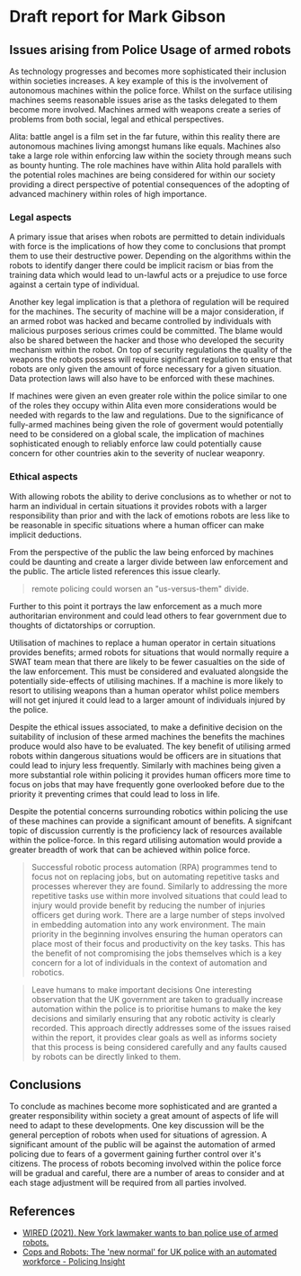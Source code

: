 # Draft report for Mark Gibson

## Issues arising from Police Usage of armed robots

As technology progresses and becomes more sophisticated their inclusion within societies increases. A key example of this is the involvement of autonomous machines within the police force. Whilst on the surface utilising machines seems reasonable issues arise as the tasks delegated to them become more involved. Machines armed with weapons create a series of problems from both social, legal and ethical perspectives.

Alita: battle angel is a film set in the far future, within this reality there are autonomous machines living amongst humans like equals. Machines also take a large role within enforcing law within the society through means such as bounty hunting. The role machines have within Alita hold parallels with the potential roles machines are being considered for within our society providing a direct perspective of potential consequences of the adopting of advanced machinery within roles of high importance.

### Legal aspects

A primary issue that arises when robots are permitted to detain individuals with force is the implications of how they come to conclusions that prompt them to use their destructive power. Depending on the algorithms within the robots to identify danger there could be implicit racism or bias from the training data which would lead to un-lawful acts or a prejudice to use force against a certain type of individual.

Another key legal implication is that a plethora of regulation will be required for the machines. The security of machine will be a major consideration, if an armed robot was hacked and became controlled by individuals with malicious purposes serious crimes could be committed. The blame would also be shared between the hacker and those who developed the security mechanism within the robot. On top of security regulations the quality of the weapons the robots possess will require significant regulation to ensure that robots are only given the amount of force necessary for a given situation. Data protection laws will also have to be enforced with these machines.

If machines were given an even greater role within the police similar to one of the roles they occupy within Alita even more considerations would be needed with regards to the law and regulations. Due to the significance of fully-armed machines being given the role of goverment would potentially need to be considered on a global scale, the implication of machines sophisticated enough to reliably enforce law could potentially cause concern for other countries akin to the severity of nuclear weaponry.

### Ethical aspects

With allowing robots the ability to derive conclusions as to whether or not to harm an individual in certain situations it provides robots with a larger responsibility than prior and with the lack of emotions robots are less like to be reasonable in specific situations where a human officer can make implicit deductions.

From the perspective of the public the law being enforced by machines could be daunting and create a larger divide between law enforcement and the public.
The article listed references this issue clearly.
> remote policing could worsen an "us-versus-them" divide.

Further to this point it portrays the law enforcement as a much more authoritarian environment and could lead others to fear government due to thoughts of dictatorships or corruption.

Utilisation of machines to replace a human operator in certain situations provides benefits; armed robots for situations that would normally require a SWAT team mean that there are likely to be fewer casualties on the side of the law enforcement. This must be considered and evaluated alongside the potentially side-effects of utilising machines. If a machine is more likely to resort to utilising weapons than a human operator whilst police members will not get injured it could lead to a larger amount of individuals injured by the police.

Despite the ethical issues associated, to make a definitive decision on the suitability of inclusion of these armed machines the benefits the machines produce would also have to be evaluated. The key benefit of utilising armed robots within dangerous situations would be officers are in situations that could lead to injury less frequently. Similarly with machines being given a more substantial role within policing it provides human officers more time to focus on jobs that may have frequently gone overlooked before due to the priority it preventing crimes that could lead to loss in life. 


Despite the potential concerns surrounding robotics within policing the use of these machines can provide a significant amount of benefits. A signifcant topic of discussion currently is the proficiency lack of resources available within the police-force. In this regard utilising automation would provide a greater breadth of work that can be achieved within police force.
> Successful robotic process automation (RPA) programmes tend to focus not on replacing jobs, but on automating repetitive tasks and processes wherever they are found. 
Similarly to addressing the more repetitive tasks use within more involved situations that could lead to injury would provide benefit by reducing the number of injuries officers get during work. There are a large number of steps involved in embedding automation into any work environment. The main priority in the beginning involves ensuring the human operators can place most of their focus and productivity on the key tasks. This has the benefit of not compromising the jobs themselves which is a key concern for a lot of individuals in the context of automation and robotics.

> Leave humans to make important decisions
One interesting observation that the UK government are taken to gradually increase automation within the police is to prioritise humans to make the key decisions and similarly ensuring that any robotic activity is clearly recorded. This approach directly addresses some of the issues raised within the report, it provides clear goals as well as informs society that this process is being considered carefully and any faults caused by robots can be directly linked to them.

## Conclusions 

To conclude as machines become more sophisticated and are granted a greater responsibility within society a great amount of aspects of life will need to adapt to these developments. One key discussion will be the general perception of robots when used for situations of agression. A significant amount of the public will be against the automation of armed policing due to fears of a goverment gaining further control over it's citizens. The process of robots becoming involved within the police force will be gradual and careful, there are a number of areas to consider and at each stage adjustment will be required from all parties involved.

## References

* [WIRED (2021). New York lawmaker wants to ban police use of armed robots.](https://arstechnica.com/tech-policy/2021/03/new-york-lawmaker-wants-to-ban-police-use-of-armed-robots/, "Ban of Police using robots")‌‌
* [Cops and Robots: The 'new normal' for UK police with an automated workforce - Policing Insight‌‌](https://policinginsight.com/features/innovation/cops-and-robots-the-new-normal-for-uk-police-with-an-automated-workforce/‌)‌‌
‌
